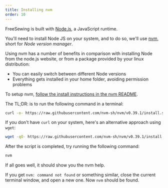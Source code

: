 ```yaml
---
title: Installing nvm
order: 10
---
```


FreeSewing is built with [Node.js](https://nodejs.org/), a JavaScript runtime.

You'll need to install Node JS on your system, and to do so, we'll
use [nvm](https://github.com/nvm-sh/nvm), short for _Node version manager_.

Using nvm has a number of benefits in comparison with installing Node from
the node.js website, or from a package provided by your linux distribution:

- You can easily switch between different Node versions
- Everything gets installed in your home folder, avoiding permission problems

To setup nvm, [follow the install instructions in the nvm 
README](https://github.com/nvm-sh/nvm#installing-and-updating).

The TL;DR: is to run the following command in a terminal:

```bash
curl -o- https://raw.githubusercontent.com/nvm-sh/nvm/v0.39.1/install.sh | bash
```

If you don't have `curl` on your system, here's an alternative approach using `wget`:

```bash
wget -qO- https://raw.githubusercontent.com/nvm-sh/nvm/v0.39.1/install.sh | bash
```

After the script is completed, try running the following command:

```bash
nvm
```

If all goes well, it should show you the nvm help.

<Tip>

If you get `nvm: command not found` or something similar, close the current terminal
window, and open a new one. Now `nvm` should be found.

</Tip>
